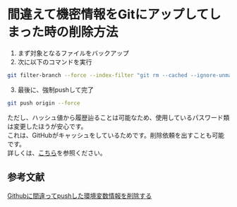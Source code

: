 # 間違えて機密情報をGitにアップしてしまった時の削除方法

1. まず対象となるファイルをバックアップ
2. 次に以下のコマンドを実行
```bash
git filter-branch --force --index-filter "git rm --cached --ignore-unmatch ./.env"
```
3. 最後に、強制pushして完了
```bash
git push origin --force
```

ただし、ハッシュ値から履歴辿ることは可能なため、使用しているパスワード類は変更したほうが安心です。  
これは、GitHubがキャッシュをしているためです。削除依頼を出すことも可能です。  
詳しくは、[こちら](https://docs.github.com/ja/authentication/keeping-your-account-and-data-secure/removing-sensitive-data-from-a-repository)を参照ください。

## 参考文献
[Githubに間違ってpushした環境変数情報を削除する](https://sunday-morning.app/posts/2020-02-10-github-delete-push-miss-commit)